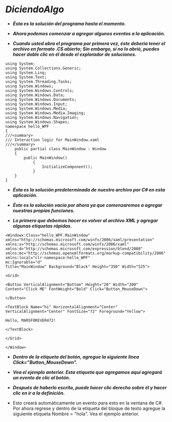 # **_DiciendoAlgo_**

- **_Ésta es la solución del programa hasta el momento._**
  
- **_Ahora podemos comenzar a agregar algunos eventos a la aplicación._**
  
- **_Cuando usted abra el programa por primera vez, éste debería tener el archivo en formato .CS abierto; Sin embargo, si no lo abrió, puedes hacer doble clic en él desde el explorador de soluciones._**
  
```
using System;
using System.Collections.Generic;
using System.Linq;
using System.Text;
using System.Threading.Tasks;
using System.Windows;
using System.Windows.Controls;
using System.Windows.Data;
using System.Windows.Documents;
using System.Windows.Input;
using System.Windows.Media;
using System.Windows.Media.Imaging;
using System.Windows.Navigation;
using System.Windows.Shapes;
namespace hello_WPF
{
///<summary>
/// Interaction logic for MainWindow.xaml
///</summary>
    public partial class MainWindow : Window
    {
        public MainWindow()
            {
                InitializeComponent();
            }
    }
}
```

- **_Ésta es la solución predeterminada de nuestro archivo por C# en esta aplicación._**
  
- **_Éste es la solución vacía por ahora ya que comenzaremos a agregar nuestras propias funciones._**

- **_Lo primero que debemos hacer es volver al archivo XML y agregar algunas etiquetas rápidas._**
  
```
<Windowx:Class="hello_WPF.MainWindow" 
xmlns="http://schemas.microsoft.com/winfx/2006/xaml/presentation"
xmlns:x="http://schemas.microsoft.com/winfx/2006/xaml"
xmlns:d="http://schemas.microsoft.com/expression/blend/2008"
xmlns:mc="http://schemas.openxmlformats.org/markup-compatibility/2006"
xmlns:local="clr-namespace:hello_WPF"
mc:Ignorable="d"
Title="MainWindow" Background="Black" Height="350" Width="525">

<Grid>

<Button VerticalAlignment="Bottom" Height="20" Width="200" Content="Click ME" FontWeight="Bold" Click="Button_MouseDown">

</Button>

<TextBlock Name="hi" HorizontalAlignment="Center" VerticalAlignment="Center" FontSize="72" Foreground="Yellow">

Hello, MARSFOREVER472!

</TextBlock>

</Grid>

</Window>
```
- **_Dentro de la etiqueta del botón, agregue la siguiente línea Click=”Button_MouseDown”._**
  
- **_Vea el ejemplo anterior. Esta etiqueta que agregamos aquí agregará un evento de clic al botón._**
  
- **_Después de haberlo escrito, puede hacer clic derecho sobre él y hacer clic en ir a la definición._**
- Esto creará automáticamente un evento para esto en la ventana de C#. Por ahora regrese y dentro de la etiqueta del bloque de texto agregue la siguiente etiqueta Nombre = "hola". Vea el ejemplo anterior.
